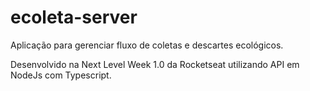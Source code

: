 # ecoleta-server

Aplicação para gerenciar fluxo de coletas e descartes ecológicos. 

Desenvolvido na Next Level Week 1.0 da Rocketseat utilizando API em NodeJs com Typescript.
